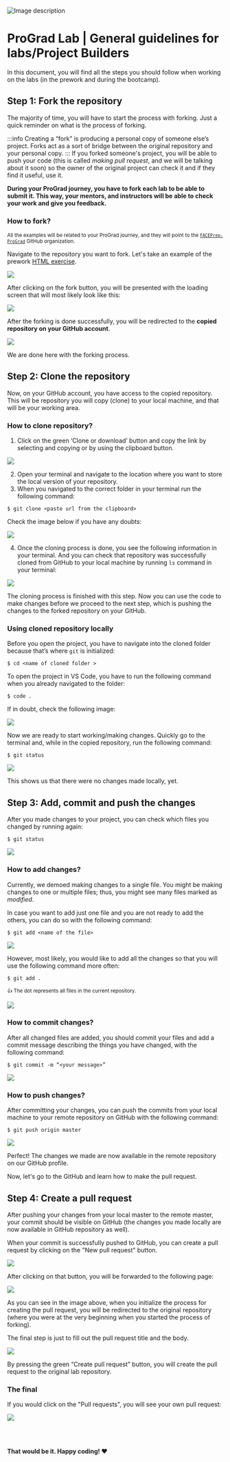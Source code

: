 ![Image description](https://i1.faceprep.in/ProGrad/face-logo-resized.png)

# ProGrad Lab | General guidelines for labs/Project Builders

In this document, you will find all the steps you should follow when working on the labs (in the prework and during the bootcamp).

## Step 1: Fork the repository

The majority of time, you will have to start the process with forking. Just a quick reminder on what is the process of forking.

:::info
Creating a “fork” is producing a personal copy of someone else’s project. Forks act as a sort of bridge between the original repository and your personal copy.
:::
If you forked someone's project, you will be able to push your code (this is called _making pull request_, and we will be talking about it soon) so the owner of the original project can check it and if they find it useful, use it.

**During your ProGrad journey, you have to fork each lab to be able to submit it. This way, your mentors, and instructors will be able to check your work and give you feedback.**

### How to fork?

<small>All the examples will be related to your ProGrad journey, and they will point to the [`FACEPrep-ProGrad`](https://github.com/FACEPrep-ProGrad
) GitHub organization. </small>

Navigate to the repository you want to fork. Let's take an example of the prework [HTML exercise](https://github.com/FACEPrep-ProGrad/project-builder-html-css-npm).

![](https://s3-eu-west-1.amazonaws.com/ih-materials/uploads/upload_926952599ca89301b826696c209fd338.png)

After clicking on the fork button, you will be presented with the loading screen that will most likely look like this:

![](https://s3-eu-west-1.amazonaws.com/ih-materials/uploads/upload_10963380e2cfbaab068f92027378ebed.png)

After the forking is done successfully, you will be redirected to the **copied repository on your GitHub account**.

![](https://s3-eu-west-1.amazonaws.com/ih-materials/uploads/upload_ab52ba11af58807f2b0ce6bc33eddcd4.png)

We are done here with the forking process.

## Step 2: Clone the repository

Now, on your GitHub account, you have access to the copied repository. This will be repository you will copy (clone) to your local machine, and that will be your working area.

### How to clone repository?

1. Click on the green ‘Clone or download’ button and copy the link by selecting and copying or by using the clipboard button.

![](https://s3-eu-west-1.amazonaws.com/ih-materials/uploads/upload_d60e750aafbfe7838bbdbf28619561c4.png)

2. Open your terminal and navigate to the location where you want to store the local version of your repository.
3. When you navigated to the correct folder in your terminal run the following command:

```shell
$ git clone <paste url from the clipboard>
```

Check the image below if you have any doubts:

![](https://s3-eu-west-1.amazonaws.com/ih-materials/uploads/upload_84541b74195c3a6bb9cde5ff753e3118.png)

4. Once the cloning process is done, you see the following information in your terminal. And you can check that repository was successfully cloned from GitHub to your local machine by running `ls` command in your terminal:

![](https://s3-eu-west-1.amazonaws.com/ih-materials/uploads/upload_ab79b2e53c91a60727bcb4722a251df3.png)

The cloning process is finished with this step. Now you can use the code to make changes before we proceed to the next step, which is pushing the changes to the forked repository on your GitHub.

### Using cloned repository locally

Before you open the project, you have to navigate into the cloned folder because that’s where `git` is initialized:

```shell
$ cd <name of cloned folder >
```

To open the project in VS Code, you have to run the following command when you already navigated to the folder:

```shell
$ code .
```

If in doubt, check the following image:

![](https://s3-eu-west-1.amazonaws.com/ih-materials/uploads/upload_abb34eb9484260ac24726a7c6ff29b88.png)

Now we are ready to start working/making changes. Quickly go to the terminal and, while in the copied repository, run the following command:

```shell
$ git status
```

![](https://s3-eu-west-1.amazonaws.com/ih-materials/uploads/upload_1b15541cf9a6df25582e47584ad84cef.png)

This shows us that there were no changes made locally, yet.

## Step 3: Add, commit and push the changes

After you made changes to your project, you can check which files you changed by running again:

```shell
$ git status
```

![](https://s3-eu-west-1.amazonaws.com/ih-materials/uploads/upload_5813099ab6bff940f70b5449ccb15c19.png)

### How to add changes?

Currently, we demoed making changes to a single file. You might be making changes to one or multiple files; thus, you might see many files marked as _modified_.

In case you want to add just one file and you are not ready to add the others, you can do so with the following command:

```shell
$ git add <name of the file>
```

![](https://s3-eu-west-1.amazonaws.com/ih-materials/uploads/upload_af98ae73d69b521b9e4caaa55341e10a.png)

However, most likely, you would like to add all the changes so that you will use the following command more often:

```shell
$ git add .
```

<small> :+1: The dot represents all files in the current repository.</small>

![](https://s3-eu-west-1.amazonaws.com/ih-materials/uploads/upload_140e62e6beddcf8a2af5c1f16af0868c.png)

### How to commit changes?

After all changed files are added, you should commit your files and add a commit message describing the things you have changed, with the following command:

```shell
$ git commit -m “<your message>”
```

![](https://s3-eu-west-1.amazonaws.com/ih-materials/uploads/upload_0ef0ad72a3dbf04e13f526316d45a606.png)

### How to push changes?

After committing your changes, you can push the commits from your local machine to your remote repository on GitHub with the following command:

```shell
$ git push origin master
```

![](https://s3-eu-west-1.amazonaws.com/ih-materials/uploads/upload_85546a18406a582e059fe7dd08d388f8.png)

Perfect! The changes we made are now available in the remote repository on our GitHub profile.

Now, let's go to the GitHub and learn how to make the pull request.

## Step 4: Create a pull request

After pushing your changes from your local master to the remote master, your commit should be visible on GitHub (the changes you made locally are now available in GitHub repository as well).

When your commit is successfully pushed to GitHub, you can create a pull request by clicking on the "New pull request" button.

![](https://s3-eu-west-1.amazonaws.com/ih-materials/uploads/upload_4da38401d30beacf8a0f1564ff0b422c.png)

After clicking on that button, you will be forwarded to the following page:

![](https://s3-eu-west-1.amazonaws.com/ih-materials/uploads/upload_63b74775dbb75f3b0ec07aed6ec6b082.png)

As you can see in the image above, when you initialize the process for creating the pull request, you will be redirected to the original repository (where you were at the very beginning when you started the process of forking).

The final step is just to fill out the pull request title and the body.

![](https://s3-eu-west-1.amazonaws.com/ih-materials/uploads/upload_7fd8a357bf140a3d3373e8d35b80aa59.png)

By pressing the green “Create pull request” button, you will create the pull request to the original lab repository.

### The final

If you would click on the "Pull requests", you will see your own pull request:

![](https://s3-eu-west-1.amazonaws.com/ih-materials/uploads/upload_96c6e545d2732b3aff9141191feea59a.png)

<br><br>

**That would be it. Happy coding! :heart:**
